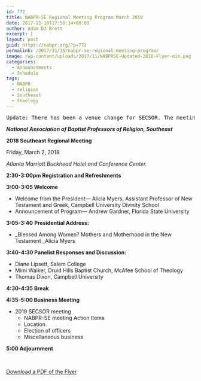 ```yaml
---
id: 772
title: NABPR-SE Regional Meeting Program March 2018
date: 2017-11-16T17:50:14+00:00
author: Adam DJ Brett
excerpt: |
layout: post
guid: https://nabpr.org/?p=772
permalink: /2017/11/16/nabpr-se-regional-meeting-program/
image: /wp-content/uploads/2017/11/NABPRSE-Updated-2018-Flyer-min.png
categories:
  - Announcements
  - Schedule
tags:
  - NABPR
  - religion
  - Southeast
  - theology
---
```

<pre>Update: There has been a venue change for SECSOR. The meeting will now be taking place at: Atlanta Marriott Buckhead Hotel and Conference Center.</pre>

**_National Association of Baptist Professors of Religion, Southeast_**

**2018 Southeast Regional Meeting**

Friday, March 2, 2018

_Atlanta Marriott Buckhead Hotel and Conference Center._

**2:30-3:00pm Registration and Refreshments**

**3:00-3:05 Welcome**

  * Welcome from the President— Alicia Myers, Assistant Professor of New Testament and Greek, Campbell University Divinity School
  * Announcement of Program— Andrew Gardner, Florida State University

**3:05-3:40** **Presidential Address:**

  * _Blessed Among Women? Mothers and Motherhood in the New Testament _Alicia Myers

**3:40-4:30 Panelist Responses and Discussion:**

  * Diane Lipsett, Salem College
  * Mimi Walker, Druid Hills Baptist Church, McAfee School of Theology
  * Thomas Dixon, Campbell University

**4:30-4:35 Break**

**4:35-5:00 Business Meeting**

  * 2019 SECSOR meeting 
      * NABPR-SE meeting Action Items
      * Location
      * Election of officers
      * Miscellaneous business

**5:00 Adjournment**

&nbsp;

[Download a PDF of the Flyer](http://3.83.244.150/wp-content/uploads/2017/11/NABPRSE-Updated-2018-Flyer.pdf)